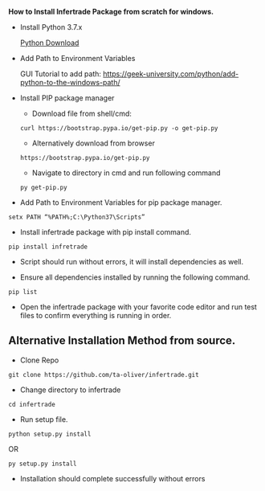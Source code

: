 **How to Install Infertrade Package from scratch for windows.**
 
- Install Python 3.7.x 
 
    [Python Download](https://www.python.org/)
 
- Add Path to Environment Variables

  GUI Tutorial to add path: https://geek-university.com/python/add-python-to-the-windows-path/
 
- Install PIP package manager 
 
  - Download file from shell/cmd:
  ```
  curl https://bootstrap.pypa.io/get-pip.py -o get-pip.py
  ```
  - Alternatively download from browser
  ```
  https://bootstrap.pypa.io/get-pip.py
  ```
  - Navigate to directory in cmd and run following command
  ```
  py get-pip.py
  ```
- Add Path to Environment Variables for pip package manager.
```
setx PATH “%PATH%;C:\Python37\Scripts”
```
 
- Install infertrade package with pip install command.
```
pip install infretrade
```
- Script should run without errors, it will install dependencies as well.
 
- Ensure all dependencies installed by running the following command.
```
pip list
```
- Open the infertrade package with your favorite code editor and run test files to confirm everything is running in order.
 
## Alternative Installation Method from source.
 
- Clone Repo
```
git clone https://github.com/ta-oliver/infertrade.git
```
- Change directory to infertrade
 
```
cd infertrade
```
- Run setup file.
```
python setup.py install
```
OR
```
py setup.py install
```
- Installation should complete successfully without errors

